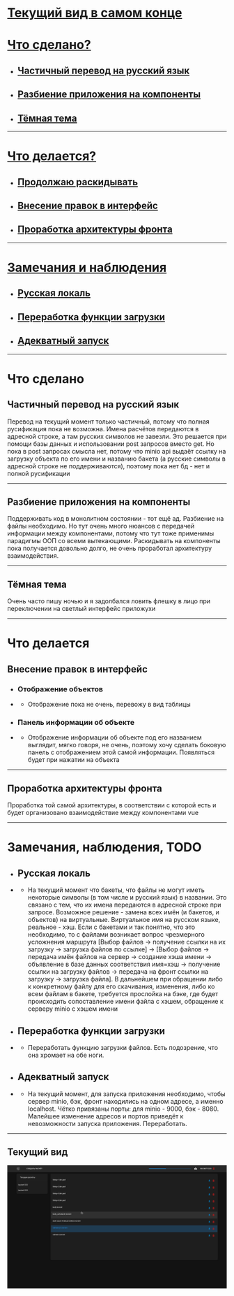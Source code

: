 # [Текущий вид в самом конце](#текущий-вид)
# [Что сделано?](#что-сделано)


- ## [Частичный перевод на русский язык](#частичный-перевод-на-русский-язык)
- ## [Разбиение приложения на компоненты](#разбиение-приложения-на-компоненты)
- ## [Тёмная тема](#тёмная-тема)

---

# [Что делается?](#что-делается)

- ## [Продолжаю раскидывать](#разбиение-приложения-на-компоненты)
- ## [Внесение правок в интерфейс](#внесение-правок-в-интерфейс)
- ## [Проработка архитектуры фронта](#проработка-архитектуры-фронта)

----
# [Замечания и наблюдения](#замечания-наблюдения-todo)

- ## [Русская локаль](#русская-локаль)
- ## [Переработка функции загрузки](#переработка-функции-загрузки)
- ## [Адекватный запуск](#адекватный-запуск)

---

# Что сделано

## Частичный перевод на русский язык

Перевод на текущий момент только частичный, потому что полная русификация пока не возможна. Имена расчётов передаются в адресной строке, а там русских символов не завезли. Это решается при помощи базы данных и использовании post запросов вместо get. Но пока в post запросах смысла нет, потому что minio api выдаёт ссылку на загрузку объекта по его имени и названию бакета (а русские символы в адресной строке не поддерживаются), поэтому пока нет бд - нет и полной русификации

-------

## Разбиение приложения на компоненты

Поддерживать код в монолитном состоянии - тот ещё ад. Разбиение на файлы необходимо. Но тут очень много нюансов с передачей информации между компонентами, потому что тут тоже применимы парадигмы ООП со всеми вытекающими. Раскидывать на компоненты пока получается довольно долго, не очень проработал архитектуру взаимодействия.

---

## Тёмная тема

Очень часто пишу ночью и я задолбался ловить флешку в лицо при переключении на светлый интерфейс приложухи

----
# Что делается

## Внесение правок в интерфейс

- ### Отображение объектов
- - Отображение пока не очень, перевожу в вид таблицы

- ### Панель информации об объекте
- - Отображение информации об объекте под его названием выглядит, мягко говоря, не очень, поэтому хочу сделать боковую панель с отображением этой самой информации. Появляться будет при нажатии на объекта


---

## Проработка архитектуры фронта

Проработка той самой архитектуры, в соответствии с которой есть и будет организовано взаимодействие между компонентами vue

---

# Замечания, наблюдения, TODO

- ## Русская локаль
- - На текущий момент что бакеты, что файлы не могут иметь некоторые символы (в том числе и русский язык) в названии. Это связано с тем, что их имена передаются в адресной строке при запросе. Возможное решение - замена всех имён (и бакетов, и объектов) на виртуальные. Виртуальное имя на русском языке, реальное - хэш. Если с бакетами и так понятно, что это необходимо, то с файлами возникает вопрос чрезмерного усложнения маршрута [Выбор файлов -> получение ссылки на их загрузку -> загрузка файлов по ссылке] -> [Выбор файлов -> передача имён файлов на сервер -> создание хэша имени -> объявление в базе данных соответствия имя=хэш -> получение ссылки на загрузку файлов -> передача на фронт ссылки на загрузку -> загрузка файла]. В дальнейшем при обращении либо к конкретному файлу для его скачивания, изменения, либо ко всем файлам в бакете, требуется прослойка на бэке, где будет происходить сопоставление имени файла с хэшем, обращение к серверу minio с хэшем имени

- ## Переработка функции загрузки
- - Переработать функцию загрузки файлов. Есть подозрение, что она хромает на обе ноги.

- ## Адекватный запуск 
- - На текущий момент, для запуска приложения необходимо, чтобы сервер minio, бэк, фронт находились на одном адресе, а именно localhost. Чётко привязаны порты: для minio - 9000, бэк - 8080. Малейшее изменение адресов и портов приведёт к невозможности запуска приложения. Переработать.
---

## Текущий вид
![Текущий вид](currentView.png)